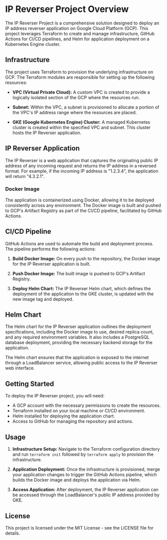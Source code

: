 # IP Reverser Project Overview

The IP Reverser Project is a comprehensive solution designed to deploy an IP address reverser application on Google Cloud Platform (GCP). This project leverages Terraform to create and manage infrastructure, GitHub Actions for CI/CD pipelines, and Helm for application deployment on a Kubernetes Engine cluster.

## Infrastructure

The project uses Terraform to provision the underlying infrastructure on GCP. The Terraform modules are responsible for setting up the following resources:

- **VPC (Virtual Private Cloud):** A custom VPC is created to provide a logically isolated section of the GCP where the resources run.

- **Subnet:** Within the VPC, a subnet is provisioned to allocate a portion of the VPC's IP address range where the resources are placed.

- **GKE (Google Kubernetes Engine) Cluster:** A managed Kubernetes cluster is created within the specified VPC and subnet. This cluster hosts the IP Reverser application.

## IP Reverser Application

The IP Reverser is a web application that captures the originating public IP address of any incoming request and returns the IP address in a reversed format. For example, if the incoming IP address is "1.2.3.4", the application will return "4.3.2.1".

### Docker Image

The application is containerized using Docker, allowing it to be deployed consistently across any environment. The Docker image is built and pushed to GCP's Artifact Registry as part of the CI/CD pipeline, facilitated by GitHub Actions.

## CI/CD Pipeline

GitHub Actions are used to automate the build and deployment process. The pipeline performs the following actions:

1. **Build Docker Image:** On every push to the repository, the Docker image for the IP Reverser application is built.

2. **Push Docker Image:** The built image is pushed to GCP's Artifact Registry.

3. **Deploy Helm Chart:** The IP Reverser Helm chart, which defines the deployment of the application to the GKE cluster, is updated with the new image tag and deployed.

## Helm Chart

The Helm chart for the IP Reverser application outlines the deployment specifications, including the Docker image to use, desired replica count, and any required environment variables. It also includes a PostgreSQL database deployment, providing the necessary backend storage for the application.

The Helm chart ensures that the application is exposed to the internet through a LoadBalancer service, allowing public access to the IP Reverser web interface.

## Getting Started

To deploy the IP Reverser project, you will need:

- A GCP account with the necessary permissions to create the resources.
- Terraform installed on your local machine or CI/CD environment.
- Helm installed for deploying the application chart.
- Access to GitHub for managing the repository and actions.

## Usage

1. **Infrastructure Setup:** Navigate to the Terraform configuration directory and run `terraform init` followed by `terraform apply` to provision the infrastructure.

2. **Application Deployment:** Once the infrastructure is provisioned, merge your application changes to trigger the GitHub Actions pipeline, which builds the Docker image and deploys the application via Helm.

3. **Access Application:** After deployment, the IP Reverser application can be accessed through the LoadBalancer's public IP address provided by GKE.

## License

This project is licensed under the MIT License - see the LICENSE file for details.
